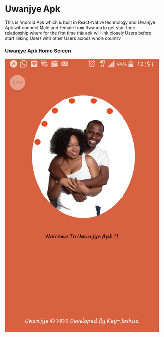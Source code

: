 # Uwanjye Apk
This is Android Apk which is built in React-Native technology and Uwanjye Apk will connect Male and Female from Rwanda 
to get start their relationship where for the first time this apk will link closely Users before start linking Users with other Users across whole country
### Uwanjye Apk Home Screen 

![UI_Sample](Uwanjye%20Home%20Screen.png)
